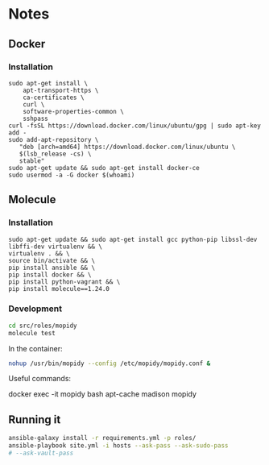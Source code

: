 # Notes

## Docker

### Installation

```
sudo apt-get install \
    apt-transport-https \
    ca-certificates \
    curl \
    software-properties-common \
    sshpass
curl -fsSL https://download.docker.com/linux/ubuntu/gpg | sudo apt-key add -
sudo add-apt-repository \
   "deb [arch=amd64] https://download.docker.com/linux/ubuntu \
   $(lsb_release -cs) \
   stable"
sudo apt-get update && sudo apt-get install docker-ce
sudo usermod -a -G docker $(whoami)
```

## Molecule

### Installation

```
sudo apt-get update && sudo apt-get install gcc python-pip libssl-dev libffi-dev virtualenv && \
virtualenv . && \
source bin/activate && \
pip install ansible && \
pip install docker && \
pip install python-vagrant && \
pip install molecule==1.24.0
```

### Development

```sh
cd src/roles/mopidy
molecule test
```

In the container:
```sh
nohup /usr/bin/mopidy --config /etc/mopidy/mopidy.conf &
```

Useful commands:

docker exec -it mopidy bash
apt-cache madison mopidy


## Running it

```sh
ansible-galaxy install -r requirements.yml -p roles/
ansible-playbook site.yml -i hosts --ask-pass --ask-sudo-pass
# --ask-vault-pass
```
